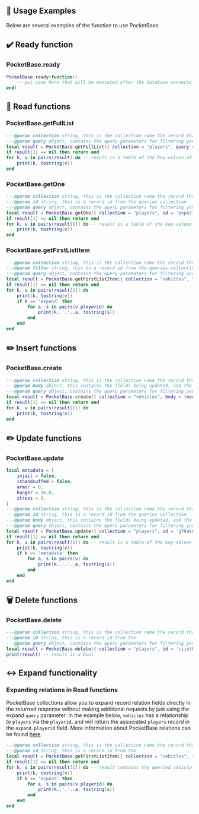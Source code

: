 ## 📝 Usage Examples

Below are several examples of the function to use PocketBase.

## ✔️ Ready function
### PocketBase.ready
```lua
PocketBase.ready(function()
    -- put code here that will be executed after the database connects
end)
```

## 📕 Read functions
### PocketBase.getFullList
```lua
---@param collection string, this is the collection name the record that is being updated, belongs to
---@param query object, contains the query parameters for filtering your selection
local result = PocketBase.getFullList({ collection = "players", query = {filter = 'created > "2022-08-01 10:00:00"'}})
if result[1] == nil then return end
for k, v in pairs(result) do -- result is a table of the key-values of the queried records
    print(k, tostring(v))
end
```

### PocketBase.getOne
```lua
---@param collection string, this is the collection name the record that is being updated, belongs to
---@param id string, this is a record id from the queries collection
---@param query object, contains the query parameters for filtering your selection
local result = PocketBase.getOne({ collection = "players", id = 'pep4715du0k9dcl', query = {}})
if result[1] == nil then return end
for k, v in pairs(result[1]) do -- result is a table of the key-values of the queried record
    print(k, tostring(v))
end
```

### PocketBase.getFirstListItem
```lua
---@param collection string, this is the collection name the record that is being updated, belongs to
---@param filter string, this is a record id from the queries collection
---@param query object, contains the query parameters for filtering your selection
local result = PocketBase.getFirstListItem({ collection = "vehicles", filter = 'model="elegyx"', query = {expand = 'playerid'}} )
if result[1] == nil then return end
for k, v in pairs(result[1]) do
    print(k, tostring(v))
    if k == 'expand' then
        for a, s in pairs(v.playerid) do
            print(k..'.'..a, tostring(s))
        end
    end
end
```

## ✏️ Insert functions
### PocketBase.create
```lua
---@param collection string, this is the collection name the record that is being updated, belongs to
---@param body object, this contains the fields being updated, and the new values
---@param query object, contains the query parameters for filtering your selection
local result = PocketBase.create({ collection = "vehicles", body = {model = 'elegyx', plate = 'PLEE1233', type = 'automobile', state = 1, playerid = 'g78aknqxab695v1', fuel = 100, mods = {}, status = {}}, query = {}})
if result[1] == nil then return end
for k, v in pairs(result[1]) do
    print(k, tostring(v))
end
```

## ✏️ Update functions
### PocketBase.update
```lua
local metadata = {
    injail = false,
    ishandcuffed = false,
    armor = 0,
    hunger = 30.0,
    stress = 0,
}
---@param collection string, this is the collection name the record that is being updated, belongs to
---@param id string, this is a record id from the queries collection
---@param body object, this contains the fields being updated, and the new values
---@param query object, contains the query parameters for filtering your selection
local result = PocketBase.update({ collection = "players", id = 'g78aknqxab695v1', body = {metadata = metadata}, query = {}})
if result[1] == nil then return end
for k, v in pairs(result[1]) do -- result is a table of the key-values of the updated record
    print(k, tostring(v))
    if k == 'metadata' then
        for a, s in pairs(v) do
            print(k..'.'..a, tostring(s))
        end
    end
end
```

## 🗑️ Delete functions
### PocketBase.delete
```lua
---@param collection string, this is the collection name the record that is being updated, belongs to
---@param id string, this is a record id from the
---@param query object, contains the query parameters for filtering your selection
local result = PocketBase.delete({ collection = "players", id = 'ciiuthvkabafupj', query = {}})
print(result) -- result is a bool
```


## ↔️ Expand functionality
### Expanding relations in Read functions
PocketBase collections allow you to expand record relation fields directly in the returned response without making additional requests by just using the expand `query` parameter. In the example below, `vehicles` has a relationship to `players` via the `playerid`, and will return the associated `players` record in the `expand.playerid` field. More information about PocketBase relations can be found [here](https://pocketbase.io/docs/expanding-relations).

```lua
---@param collection string, this is the collection name the record that is being updated, belongs to
---@param id string, this is a record id from the
local result = PocketBase.getFirstListItem({ collection = "vehicles", filter = 'model="elegyx"', query = {expand = 'playerid'}} )
if result[1] == nil then return end
for k, v in pairs(result[1]) do -- result contains the queried vehicle data, and the associated player data in the expand.playerid table
    print(k, tostring(v))
    if k == 'expand' then
        for a, s in pairs(v.playerid) do
            print(k..'.'..a, tostring(s))
        end
    end
end
```

